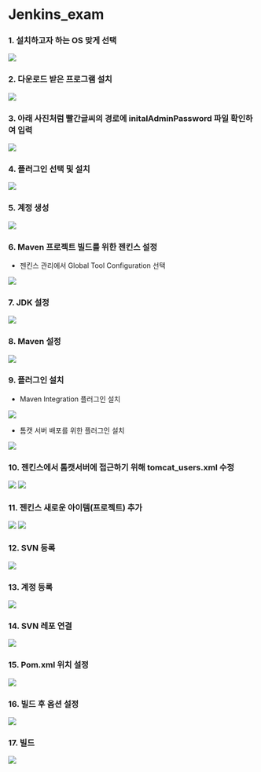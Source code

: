 # Jenkins_exam

### 1. 설치하고자 하는 OS 맞게 선택
<img src="./imgfolder/1. OS 설정.png">

### 2. 다운로드 받은 프로그램 설치
<img src="./imgfolder/2.Jenkins 인스톨.png">

### 3. 아래 사진처럼 빨간글씨의 경로에 initalAdminPassword 파일 확인하여 입력
<img src="./imgfolder/3.Unlock 젠킨스.png">

### 4. 플러그인 선택 및 설치
<img src="./imgfolder/4.플러그인 설치.png">

### 5. 계정 생성
<img src="./imgfolder/5.계정생성.png">

### 6. Maven 프로젝트 빌드를 위한 젠킨스 설정
- 젠킨스 관리에서 Global Tool Configuration 선택
<img src="./imgfolder/6.젠킨스 설정.png">

### 7. JDK 설정
<img src="./imgfolder/6-1.JDK 설정.png">

### 8. Maven 설정
<img src="./imgfolder/6-2.Maven 설정.png">

### 9. 플러그인 설치
- Maven Integration 플러그인 설치
<img src="./imgfolder/7.플러그인 설치.png">

- 톰캣 서버 배포를 위한 플러그인 설치
<img src="./imgfolder/7-1플러그인 설치.png">

### 10. 젠킨스에서 톰캣서버에 접근하기 위해 tomcat_users.xml 수정
<img src="./imgfolder/8.톰캣 셋팅 설정.png">
<img src="./imgfolder/8-1. 톰캣 파일 설정.PNG">

### 11. 젠킨스 새로운 아이템(프로젝트) 추가
<img src="./imgfolder/9.젠킨스 프로젝트 추가.png">
<img src="./imgfolder/9-1.젠킨스 프로젝트 추가.png">

### 12. SVN 등록
<img src="./imgfolder/10.SVN Repo 등록.png">

### 13. 계정 등록
<img src="./imgfolder/11.계정 등록.png">

### 14. SVN 레포 연결
<img src="./imgfolder/11-1 SVN 레포지토리 연결.png">

### 15. Pom.xml 위치 설정
<img src="./imgfolder/12.pom 위치 설정.png">

### 16. 빌드 후 옵션 설정
<img src="./imgfolder/13.빌드조치 후.png">

### 17. 빌드
<img src="./imgfolder/14.빌드.png">




